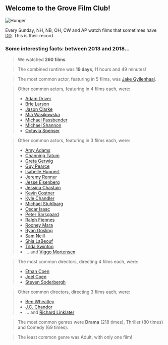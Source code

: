 ## Welcome to the Grove Film Club!

![Hunger](http://3.bp.blogspot.com/-4D39tr1ppW4/U77gdu3cj1I/AAAAAAAAKkI/jbH_1CR3WAA/s1600/H+mopping.bmp)

Every Sunday, NH, NB, OH, CW and AP watch films that sometimes have [DD](https://www.doesthedogdie.com). This is their record.

### Some interesting facts: between 2013 and 2018...

> We watched **260 films**.

> The combined runtime was **19 days**, 11 hours and 49 minutes!

> The most common actor, featuring in 5 films, was [Jake Gyllenhaal](http://www.imdb.com/name/nm0350453/).

> Other common actors, featuring in 4 films each, were: 
> * [Adam Driver](http://www.imdb.com/name/nm3485845/)
> * [Brie Larson](http://www.imdb.com/name/nm0488953/)
> * [Jason Clarke](http://www.imdb.com/name/nm0164809/)
> * [Mia Wasikowska](http://www.imdb.com/name/nm1985859/)
> * [Michael Fassbender](http://www.imdb.com/name/nm1055413/)
> * [Michael Shannon](https://www.imdb.com/name/nm0788335/)
> * [Octavia Spenser](https://www.imdb.com/name/nm0818055/)

> Other common actors, featuring in 3 films each, were:
> * [Amy Adams](https://www.imdb.com/name/nm0010736/)
> * [Channing Tatum](https://www.imdb.com/name/nm1475594/)
> * [Greta Gerwig](http://www.imdb.com/name/nm1950086/)
> * [Guy Pearce](https://www.imdb.com/name/nm0001602/)
> * [Isabelle Huppert](http://www.imdb.com/name/nm0001376/)
> * [Jeremy Renner](http://www.imdb.com/name/nm0719637/)
> * [Jesse Eisenberg](http://www.imdb.com/name/nm0251986/)
> * [Jessica Chastain](https://www.imdb.com/name/nm1567113/)
> * [Kevin Costner](https://www.imdb.com/name/nm0000126/)
> * [Kyle Chandler](https://www.imdb.com/name/nm0151419/)
> * [Michael Stuhlbarg](https://www.imdb.com/name/nm0836121/)
> * [Oscar Isaac](https://www.imdb.com/name/nm1209966/)
> * [Peter Sarsgaard](https://www.imdb.com/name/nm0765597/)
> * [Ralph Fiennes](http://www.imdb.com/name/nm0000146/)
> * [Rooney Mara](https://www.imdb.com/name/nm1913734/)
> * [Ryan Gosling](https://www.imdb.com/name/nm0331516/)
> * [Sam Neill](https://www.imdb.com/name/nm0000554/)
> * [Shia LaBeouf](https://www.imdb.com/name/nm0479471/)
> * [Tilda Swinton](http://www.imdb.com/name/nm0842770/)
> * ... and [Viggo Mortensen](https://www.imdb.com/name/nm0001557/)

> The most common directors, directing 4 films each, were:
> * [Ethan Coen](https://www.imdb.com/name/nm0001053/)
> * [Joel Coen](https://www.imdb.com/name/nm0001054/)
> * [Steven Soderbergh](https://www.imdb.com/name/nm0001752/)

> Other common directors, directing 3 films each, were:
> * [Ben Wheatley](https://www.imdb.com/name/nm1296554/)
> * [J.C. Chandor](https://www.imdb.com/name/nm1170855/)
> * ... and [Richard Linklater](https://www.imdb.com/name/nm0000500/)

> The most common genres were **Drama** (218 times), Thriller (80 times) and Comedy (69 times).

> The least common genre was Adult, with only one film!